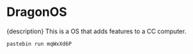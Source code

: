 # DragonOS
{description}
This is a OS that adds features to a CC computer.

```
pastebin run mqWxXd6P
```
